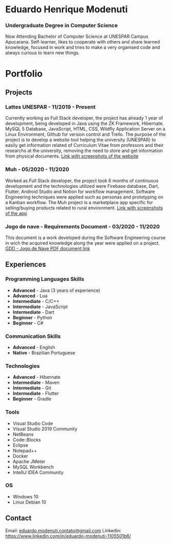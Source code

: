 # Eduardo Henrique Modenuti
### Undergraduate Degree in Computer Science

Now Attending Bachelor of Computer Science at UNESPAR Campus Apucarana. Self-learner, likes to cooperate with others and share learned knowledge, focused in work and tries to make a very organised code and always curious to learn new things.

# Portfolio

## Projects

### Lattes UNESPAR - 11/2019 - Present

Currently working as Full Stack developer, the project has already 1 year of development, being developed in Java using the ZK Framework, Hibernate, MySQL 5 Database, JavaScript, HTML, CSS, Wildfly Application Server on a Linux Environment, Github for version control and Trello. The purpose of the project is to develop a website tool helping the university (UNESPAR) to easily get information related of Curriculum Vitae from professors and their researchs at the university, removing the need to store and get information from physical documents. [Link with screenshots of the website](https://imgur.com/a/DWHSAHm)

### Muh - 05/2020 - 11/2020

Worked as Full Stack developer, the project took 6 months of continuous development and the technologies utilized were Firebase database, Dart, Flutter, Android Studio and Notion for workflow management. Software Engineering techniques were applied such as personas and prototyping on a Kanban workflow. The Muh project is a marketplace app specific for selling/buying products related to rural environment. [Link with screenshots of the app](https://keduastronauta.imgur.com/a/8fgYaM3)

### Jogo de nave - Requirements Document - 03/2020 - 11/2020

This document is a work developed during the Software Engineering course in wich the acquired knowledge along the year were applied on a project. [GDD - Jogo de Nave PDF document link](https://drive.google.com/file/d/1qgpKddvLzirNIjAuZ0RCxGXLRnoRSRuu/view?usp=sharing)

## Experiences

### Programming Languages Skills

* **Advanced** - Java (3 years of experience)
* **Advanced** - Lua
* **Intermediate** - C/C++
* **Intermediate** - JavaScript
* **Intermediate** - Dart
* **Beginner** - Python
* **Beginner** - C#

### Communication Skills

* **Advanced** - English
* **Native** - Brazilian Portuguese

### Technologies

* **Advanced** - Hibernate
* **Intermediate** - Maven
* **Intermediate** - Git
* **Intermediate** - Flutter
* **Beginner** - Gradle

### Tools

* Visual Studio Code
* Visual Studio 2019 Community
* NetBeans
* Code::Blocks
* Eclipse
* Notepad++
* Docker
* Apache JMeter
* MySQL Workbench
* IntelliJ IDEA Community

### OS

* Windows 10
* Linux Debian 10

## Contact

Email: eduardo.modenuti.contato@gmail.com
Linkedin: https://www.linkedin.com/in/eduardo-modenuti-1105501b6/
